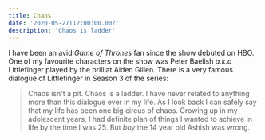 ```yaml
---
title: Chaos
date: '2020-05-27T12:00:00.00Z'
description: 'Chaos is ladder'
---
```


I have been an avid *Game of Thrones* fan since the show debuted on HBO. One of my favourite characters on the show was Peter Baelish *a.k.a* Littlefinger played by the brilliat Aiden Gillen. There is a very famous dialogue of Littlefinger in Season 3 of the series:
> Chaos isn't a pit. Chaos is a ladder.
I have never related to anything more than this dialogue ever in my life. As I look back I can safely say that my life has been one big circus of chaos. Growing up in my adolescent years, I had definite plan of things I wanted to achieve in life by the time I was 25. But *boy* the 14 year old Ashish was wrong. 
